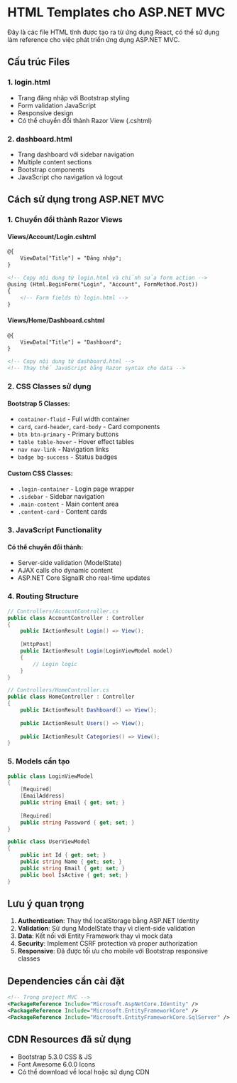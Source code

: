
# HTML Templates cho ASP.NET MVC

Đây là các file HTML tĩnh được tạo ra từ ứng dụng React, có thể sử dụng làm reference cho việc phát triển ứng dụng ASP.NET MVC.

## Cấu trúc Files

### 1. login.html
- Trang đăng nhập với Bootstrap styling
- Form validation JavaScript
- Responsive design
- Có thể chuyển đổi thành Razor View (.cshtml)

### 2. dashboard.html
- Trang dashboard với sidebar navigation
- Multiple content sections
- Bootstrap components
- JavaScript cho navigation và logout

## Cách sử dụng trong ASP.NET MVC

### 1. Chuyển đổi thành Razor Views

#### Views/Account/Login.cshtml
```html
@{
    ViewData["Title"] = "Đăng nhập";
}

<!-- Copy nội dung từ login.html và chỉnh sửa form action -->
@using (Html.BeginForm("Login", "Account", FormMethod.Post))
{
    <!-- Form fields từ login.html -->
}
```

#### Views/Home/Dashboard.cshtml
```html
@{
    ViewData["Title"] = "Dashboard";
}

<!-- Copy nội dung từ dashboard.html -->
<!-- Thay thế JavaScript bằng Razor syntax cho data -->
```

### 2. CSS Classes sử dụng

#### Bootstrap 5 Classes:
- `container-fluid` - Full width container
- `card`, `card-header`, `card-body` - Card components
- `btn btn-primary` - Primary buttons
- `table table-hover` - Hover effect tables
- `nav nav-link` - Navigation links
- `badge bg-success` - Status badges

#### Custom CSS Classes:
- `.login-container` - Login page wrapper
- `.sidebar` - Sidebar navigation
- `.main-content` - Main content area
- `.content-card` - Content cards

### 3. JavaScript Functionality

#### Có thể chuyển đổi thành:
- Server-side validation (ModelState)
- AJAX calls cho dynamic content
- ASP.NET Core SignalR cho real-time updates

### 4. Routing Structure

```csharp
// Controllers/AccountController.cs
public class AccountController : Controller
{
    public IActionResult Login() => View();
    
    [HttpPost]
    public IActionResult Login(LoginViewModel model)
    {
        // Login logic
    }
}

// Controllers/HomeController.cs  
public class HomeController : Controller
{
    public IActionResult Dashboard() => View();
    
    public IActionResult Users() => View();
    
    public IActionResult Categories() => View();
}
```

### 5. Models cần tạo

```csharp
public class LoginViewModel
{
    [Required]
    [EmailAddress]
    public string Email { get; set; }
    
    [Required]
    public string Password { get; set; }
}

public class UserViewModel
{
    public int Id { get; set; }
    public string Name { get; set; }
    public string Email { get; set; }
    public bool IsActive { get; set; }
}
```

## Lưu ý quan trọng

1. **Authentication**: Thay thế localStorage bằng ASP.NET Identity
2. **Validation**: Sử dụng ModelState thay vì client-side validation
3. **Data**: Kết nối với Entity Framework thay vì mock data
4. **Security**: Implement CSRF protection và proper authorization
5. **Responsive**: Đã được tối ưu cho mobile với Bootstrap responsive classes

## Dependencies cần cài đặt

```xml
<!-- Trong project MVC -->
<PackageReference Include="Microsoft.AspNetCore.Identity" />
<PackageReference Include="Microsoft.EntityFrameworkCore" />
<PackageReference Include="Microsoft.EntityFrameworkCore.SqlServer" />
```

## CDN Resources đã sử dụng

- Bootstrap 5.3.0 CSS & JS
- Font Awesome 6.0.0 Icons
- Có thể download về local hoặc sử dụng CDN
